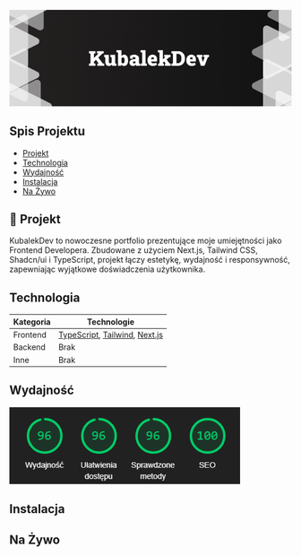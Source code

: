 ![Baner KubalekDev](./public/portfolio/thumbail-github.png)

## Spis Projektu
- [Projekt](#-projekt)
- [Technologia](#technologia)
- [Wydajność](#wydajność)
- [Instalacja](#instalacja)
- [Na Żywo](#na-żywo)

## 🚀 Projekt 

<p>
  KubalekDev to nowoczesne portfolio prezentujące moje umiejętności jako Frontend Developera. Zbudowane z użyciem Next.js, Tailwind CSS, Shadcn/ui i TypeScript, projekt łączy estetykę, wydajność i responsywność, zapewniając wyjątkowe doświadczenia użytkownika.
</p>

## Technologia

| Kategoria | Technologie                                 |
| --------- | ------------------------------------------- |
| Frontend  |  [TypeScript](https://www.typescriptlang.org/),  [Tailwind](https://tailwindcss.com/),   [Next.js](https://nextjs.org/) |
| Backend   | Brak                                        |
| Inne      | Brak                                        |


## Wydajność

![Wydajność KubalekDev](./public/portfolio/seo.png)

## Instalacja

## Na Żywo
